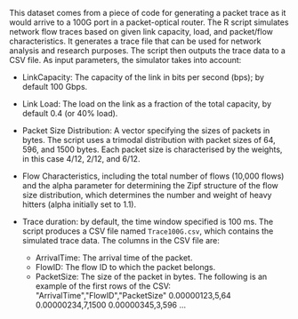This dataset comes from a piece of code for generating a packet trace as it would arrive to a 100G port in a packet-optical router. 
The R script simulates network flow traces based on given link capacity, load, and packet/flow characteristics. It generates a trace file that can be used for network analysis and research purposes. The script then outputs the trace data to a CSV file.
As input parameters, the simulator takes into account:
- LinkCapacity: The capacity of the link in bits per second (bps); by default 100 Gbps.
- Link Load: The load on the link as a fraction of the total capacity, by default 0.4 (or 40% load).

- Packet Size Distribution: A vector specifying the sizes of packets in bytes. The script uses a trimodal distribution with packet sizes of 64, 596, and 1500 bytes. Each packet size is characterised by the weights, in this case 4/12, 2/12, and 6/12.
- Flow Characteristics, including the total number of flows (10,000 flows) and the alpha parameter for determining the Zipf structure of the flow size distribution, which determines the number and weight of heavy hitters (alpha initially set to 1.1).
- Trace duration: by default, the time window specified is 100 ms.
The script produces a CSV file named `Trace100G.csv`, which contains the simulated trace data. The columns in the CSV file are:
  - ArrivalTime: The arrival time of the packet.
  - FlowID: The flow ID to which the packet belongs.
  - PacketSize: The size of the packet in bytes.
The following is an example of the first rows of the CSV:
"ArrivalTime","FlowID","PacketSize"
0.00000123,5,64
0.00000234,7,1500
0.00000345,3,596
...

